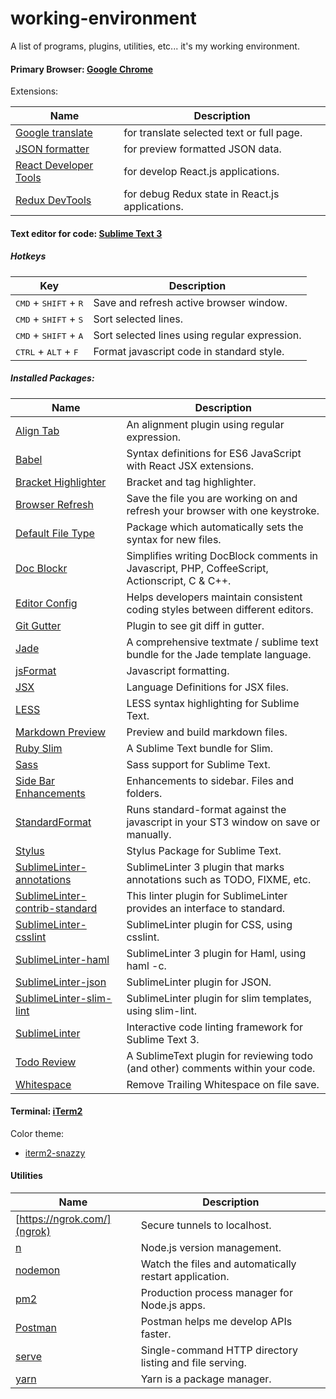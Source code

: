 # working-environment

A list of programs, plugins, utilities, etc... it's my working environment.

#### Primary Browser: [Google Chrome](https://www.google.com/chrome/browser/desktop/index.html)

Extensions:

| Name | Description |
| --- | --- |
| [Google translate](https://chrome.google.com/webstore/detail/google-translate/aapbdbdomjkkjkaonfhkkikfgjllcleb) | for translate selected text or full page. |
| [JSON formatter](https://github.com/callumlocke/json-formatter) | for preview formatted JSON data. |
| [React Developer Tools](https://chrome.google.com/webstore/detail/react-developer-tools/fmkadmapgofadopljbjfkapdkoienihi) | for develop React.js applications. |
| [Redux DevTools](https://github.com/zalmoxisus/redux-devtools-extension) | for debug Redux state in React.js applications. |

#### Text editor for code: [Sublime Text 3](https://www.sublimetext.com/3)

##### Hotkeys

| Key | Description |
| --- | --- |
| <kbd>CMD</kbd> + <kbd>SHIFT</kbd> + <kbd>R</kbd> | Save and refresh active browser window. |
| <kbd>CMD</kbd> + <kbd>SHIFT</kbd> + <kbd>S</kbd> | Sort selected lines. |
| <kbd>CMD</kbd> + <kbd>SHIFT</kbd> + <kbd>A</kbd> | Sort selected lines using regular expression. |
| <kbd>CTRL</kbd> + <kbd>ALT</kbd> + <kbd>F</kbd> | Format javascript code in standard style. |

##### Installed Packages:

| Name | Description |
| --- | --- |
| [Align Tab](https://packagecontrol.io/packages/AlignTab) | An alignment plugin using regular expression. |
| [Babel](https://packagecontrol.io/packages/Babel) | Syntax definitions for ES6 JavaScript with React JSX extensions. |
| [Bracket Highlighter](https://packagecontrol.io/packages/BracketHighlighter) | Bracket and tag highlighter. |
| [Browser Refresh](https://packagecontrol.io/packages/Browser%20Refresh) | Save the file you are working on and refresh your browser with one keystroke. |
| [Default File Type](https://packagecontrol.io/packages/Default%20File%20Type) | Package which automatically sets the syntax for new files. |
| [Doc Blockr](https://packagecontrol.io/packages/DocBlockr) | Simplifies writing DocBlock comments in Javascript, PHP, CoffeeScript, Actionscript, C & C++. |
| [Editor Config](https://packagecontrol.io/packages/EditorConfig) | Helps developers maintain consistent coding styles between different editors. |
| [Git Gutter](https://packagecontrol.io/packages/GitGutter) | Plugin to see git diff in gutter. |
| [Jade](https://packagecontrol.io/packages/Jade) | A comprehensive textmate / sublime text bundle for the Jade template language. |
| [jsFormat](https://packagecontrol.io/packages/JsFormat) | Javascript formatting. |
| [JSX](https://packagecontrol.io/packages/JSX) | Language Definitions for JSX files. |
| [LESS](https://packagecontrol.io/packages/LESS) | LESS syntax highlighting for Sublime Text. |
| [Markdown Preview](https://packagecontrol.io/packages/Markdown%20Preview) | Preview and build markdown files. |
| [Ruby Slim](https://packagecontrol.io/packages/Ruby%20Slim) | A Sublime Text bundle for Slim. |
| [Sass](https://packagecontrol.io/packages/Sass) | Sass support for Sublime Text. |
| [Side Bar Enhancements](https://packagecontrol.io/packages/SideBarEnhancements) | Enhancements to sidebar. Files and folders. |
| [StandardFormat](https://packagecontrol.io/packages/StandardFormat) | Runs standard-format against the javascript in your ST3 window on save or manually. |
| [Stylus](https://packagecontrol.io/packages/Stylus) | Stylus Package for Sublime Text. |
| [SublimeLinter-annotations](https://packagecontrol.io/packages/SublimeLinter-annotations) | SublimeLinter 3 plugin that marks annotations such as TODO, FIXME, etc. |
| [SublimeLinter-contrib-standard](https://packagecontrol.io/packages/SublimeLinter-contrib-standard) | This linter plugin for SublimeLinter provides an interface to standard. |
| [SublimeLinter-csslint](https://packagecontrol.io/packages/SublimeLinter-csslint) | SublimeLinter plugin for CSS, using csslint. |
| [SublimeLinter-haml](https://packagecontrol.io/packages/SublimeLinter-haml) | SublimeLinter 3 plugin for Haml, using haml -c. |
| [SublimeLinter-json](https://packagecontrol.io/packages/SublimeLinter-json) | SublimeLinter plugin for JSON. |
| [SublimeLinter-slim-lint](https://packagecontrol.io/packages/SublimeLinter-slim-lint) | SublimeLinter plugin for slim templates, using slim-lint. |
| [SublimeLinter](https://packagecontrol.io/packages/SublimeLinter) | Interactive code linting framework for Sublime Text 3. |
| [Todo Review](https://packagecontrol.io/packages/TodoReview) | A SublimeText plugin for reviewing todo (and other) comments within your code. |
| [Whitespace](https://packagecontrol.io/packages/Whitespace) | Remove Trailing Whitespace on file save. |

#### Terminal: [iTerm2](https://www.iterm2.com/)

Color theme:
- [iterm2-snazzy](https://github.com/sindresorhus/iterm2-snazzy)

#### Utilities

| Name | Description |
| --- | --- |
| [https://ngrok.com/](ngrok) | Secure tunnels to localhost. |
| [n](https://www.npmjs.com/package/n) | Node.js version management. |
| [nodemon](https://www.npmjs.com/package/nodemon) | Watch the files and automatically restart application. |
| [pm2](https://github.com/Unitech/pm2) | Production process manager for Node.js apps. |
| [Postman](https://www.getpostman.com/) | Postman helps me develop APIs faster. |
| [serve](https://github.com/zeit/serve) | Single-command HTTP directory listing and file serving. |
| [yarn](https://github.com/yarnpkg/yarn) | Yarn is a package manager. |
